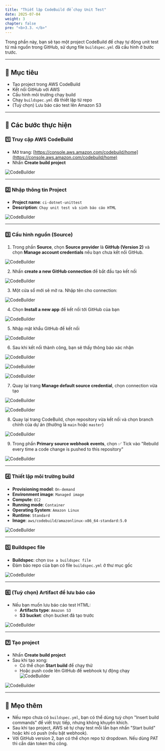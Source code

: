 ```yaml
---
title: "Thiết lập CodeBuild để chạy Unit Test"
date: 2025-07-04
weight: 3
chapter: false
pre: "<b>3.3. </b>"
---
```


Trong phần này, bạn sẽ tạo một project CodeBuild để chạy tự động unit test từ mã nguồn trong GitHub, sử dụng file `buildspec.yml` đã cấu hình ở bước trước.

---

## 🎯 Mục tiêu

- Tạo project trong AWS CodeBuild
- Kết nối GitHub với AWS
- Cấu hình môi trường chạy build
- Chạy `buildspec.yml` đã thiết lập từ repo
- (Tuỳ chọn) Lưu báo cáo test lên Amazon S3

---

## 🔧 Các bước thực hiện

### 1️⃣ Truy cập AWS CodeBuild

- Mở trang: [https://console.aws.amazon.com/codebuild/home](https://console.aws.amazon.com/codebuild/home)
- Nhấn **Create build project**

![CodeBuilder](/images/3-automated-unit-test/3.3-codebuild-project/CreateCodeBuilder.png)

---

### 2️⃣ Nhập thông tin Project

- **Project name**: `ci-dotnet-unittest`
- **Description**: `Chạy unit test và sinh báo cáo HTML`

![CodeBuilder](/images/3-automated-unit-test/3.3-codebuild-project/CreateProject.png)

---

### 3️⃣ Cấu hình nguồn (Source)

1. Trong phần **Source**, chọn **Source provider** là **GitHub (Version 2)** và chọn **Manage account credentials** nếu bạn chưa kết nối GitHub.

![CodeBuilder](/images/3-automated-unit-test/3.3-codebuild-project/Source.png)

2. Nhấn **create a new GitHub connection** để bắt đầu tạo kết nối

![CodeBuilder](/images/3-automated-unit-test/3.3-codebuild-project/connect-github1.png)

3. Một cửa sổ mới sẽ mở ra. Nhập tên cho connection:

![CodeBuilder](/images/3-automated-unit-test/3.3-codebuild-project/connect-github2.png)

4. Chọn **Install a new app** để kết nối tới GitHub của bạn

![CodeBuilder](/images/3-automated-unit-test/3.3-codebuild-project/connect-github3.png)

5. Nhập mật khẩu GitHub để kết nối

![CodeBuilder](/images/3-automated-unit-test/3.3-codebuild-project/connect-github4.png)

6. Sau khi kết nối thành công, bạn sẽ thấy thông báo xác nhận

![CodeBuilder](/images/3-automated-unit-test/3.3-codebuild-project/connect-github5.png)

![CodeBuilder](/images/3-automated-unit-test/3.3-codebuild-project/connect-github6.png)

![CodeBuilder](/images/3-automated-unit-test/3.3-codebuild-project/connect-github7.png)

7. Quay lại trang **Manage default source credential**, chọn connection vừa tạo

![CodeBuilder](/images/3-automated-unit-test/3.3-codebuild-project/connect-github8.png)

![CodeBuilder](/images/3-automated-unit-test/3.3-codebuild-project/connect-github9.png)

8. Quay lại trang CodeBuild, chọn repository vừa kết nối và chọn branch chính của dự án (thường là `main` hoặc `master`)

![CodeBuilder](/images/3-automated-unit-test/3.3-codebuild-project/connect-github10.png)

9. Trong phần **Primary source webhook events**, chọn ✅ Tick vào "Rebuild every time a code change is pushed to this repository"

![CodeBuilder](/images/3-automated-unit-test/3.3-codebuild-project/webhook.png)

---

### 4️⃣ Thiết lập môi trường build

- **Provisioning model**: `On-demand`
- **Environment image**: `Managed image`
- **Compute**: `EC2`
- **Running mode**: `Container`
- **Operating System**: `Amazon Linux`
- **Runtime**: `Standard`
- **Image**: `aws/codebuild/amazonlinux-x86_64-standard:5.0` 

![CodeBuilder](/images/3-automated-unit-test/3.3-codebuild-project/environment.png)

---

### 5️⃣ Buildspec file

- **Buildspec**: chọn `Use a buildspec file`
- Đảm bảo repo của bạn có file `buildspec.yml` ở thư mục gốc

![CodeBuilder](/images/3-automated-unit-test/3.3-codebuild-project/buildspec.png)

---

### 6️⃣ (Tuỳ chọn) Artifact để lưu báo cáo

- Nếu bạn muốn lưu báo cáo test HTML:
  - **Artifacts type**: `Amazon S3`
  - **S3 bucket**: chọn bucket đã tạo trước

![CodeBuilder](/images/3-automated-unit-test/3.3-codebuild-project/S3.png)

---

### 7️⃣ Tạo project

- Nhấn **Create build project**
- Sau khi tạo xong:
  - Có thể chọn **Start build** để chạy thử
  - Hoặc push code lên GitHub để webhook tự động chạy
![CodeBuilder](/images/3-automated-unit-test/3.3-codebuild-project/Cloudwatch.png)

![CodeBuilder](/images/3-automated-unit-test/3.3-codebuild-project/doneCreate.png)

---

## 🧠 Mẹo thêm

- Nếu repo chưa có `buildspec.yml`, bạn có thể dùng tuỳ chọn "Insert build commands" để viết trực tiếp, nhưng không khuyến khích.
- Sau khi tạo project, AWS sẽ tự chạy test mỗi lần bạn nhấn "Start build" hoặc khi có push (nếu bật webhook).
- Với GitHub version 2, bạn có thể chọn repo từ dropdown. Nếu dùng PAT thì cần dán token thủ công.


